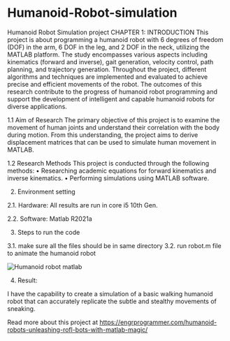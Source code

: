 # Humanoid-Robot-simulation
Humanoid Robot Simulation project 
CHAPTER 1: INTRODUCTION
This project is about programming a humanoid robot with 6 degrees of freedom (DOF) in the arm, 6 DOF in the leg, and 2 DOF in the neck, utilizing the MATLAB platform. The study encompasses various aspects including kinematics (forward and inverse), gait generation, velocity control, path planning, and trajectory generation. Throughout the project, different algorithms and techniques are implemented and evaluated to achieve precise and efficient movements of the robot. The outcomes of this research contribute to the progress of humanoid robot programming and support the development of intelligent and capable humanoid robots for diverse applications.

1.1	Aim of Research
The primary objective of this project is to examine the movement of human joints and understand their correlation with the body during motion. From this understanding, the project aims to derive displacement matrices that can be used to simulate human movement in MATLAB.

1.2	Research Methods
This project is conducted through the following methods:
•	Researching academic equations for forward kinematics and inverse kinematics.
•	Performing simulations using MATLAB software.

2. Environment setting
   
2.1. Hardware: All results are run in core i5 10th Gen. 

2.2. Software: Matlab R2021a

3. Steps to run the code

3.1. make sure all the files should be in same directory
3.2. run robot.m file to animate the humanoid robot


![Humanoid robot matlab](https://github.com/Muhandisbro/Humanoid-Robot-simulation/assets/130207362/5d8ef979-f644-47fa-90a6-d59d00563b3a)

4. Result:
   
I have the capability to create a simulation of a basic walking humanoid robot that can accurately replicate the subtle and stealthy movements of sneaking.

   
Read more about this project at 
https://engrprogrammer.com/humanoid-robots-unleashing-rofl-bots-with-matlab-magic/
